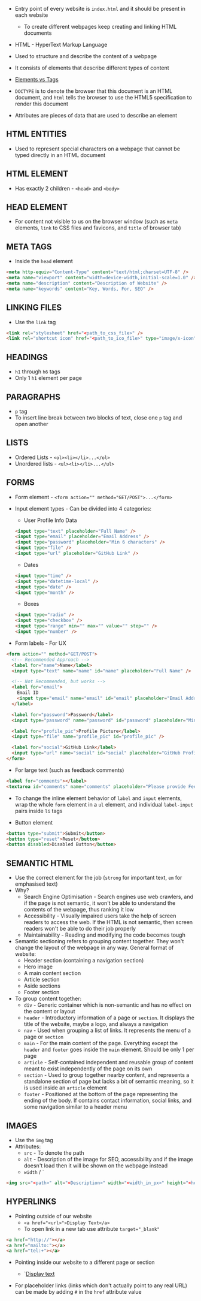 - Entry point of every website is `index.html` and it should be present in each
website
  - To create different webpages keep creating and linking HTML documents

- HTML - HyperText Markup Language
- Used to structure and describe the content of a webpage
- It consists of elements that describe different types of content
- [Elements vs Tags](./images/elements-vs-tags.png)
- `DOCTYPE` is to denote the browser that this document is an HTML document, and
`html` tells the browser to use the HTML5 specification to render this document
- Attributes are pieces of data that are used to describe an element

## HTML ENTITIES

- Used to represent special characters on a webpage that cannot be typed
directly in an HTML document

## HTML ELEMENT

- Has exactly 2 children - `<head>` and `<body>`

## HEAD ELEMENT

- For content not visible to us on the browser window (such as `meta` elements,
`link` to CSS files and favicons, and `title` of browser tab)

## META TAGS

- Inside the `head` element
```html
<meta http-equiv="Content-Type" content="text/html;charset=UTF-8" />
<meta name="viewport" content="width=device-width,initial-scale=1.0" />
<meta name="description" content="Description of Website" />
<meta name="keywords" content="Key, Words, For, SEO" />
```

## LINKING FILES

- Use the `link` tag
```html
<link rel="stylesheet" href="<path_to_css_file>" />
<link rel="shortcut icon" href="<path_to_ico_file>" type="image/x-icon" />
```

## HEADINGS

- `h1` through `h6` tags
- Only 1 `h1` element per page

## PARAGRAPHS

- `p` tag
- To insert line break between two blocks of text, close one `p` tag and open
another

## LISTS

- Ordered Lists - `<ol><li></li>...</ol>`
- Unordered lists - `<ul><li></li>...</ul>`

## FORMS

- Form element - `<form action="" method="GET/POST">...</form>`

- Input element types - Can be divided into 4 categories:
  - User Profile Info Data
  ```html
  <input type="text" placeholder="Full Name" />
  <input type="email" placeholder="Email Address" />
  <input type="password" placeholder="Min 6 characters" />
  <input type="file" />
  <input type="url" placeholder="GitHub Link" />
  ```
  
  - Dates
  ```html
  <input type="time" />
  <input type="datetime-local" />
  <input type="date" />
  <input type="month" />
  ```

  - Boxes
  ```html
  <input type="radio" />
  <input type="checkbox" />
  <input type="range" min="" max="" value="" step="" />
  <input type="number" />
  ```

- Form labels - For UX
```html
<form action="" method="GET/POST">
  <!-- Recommended Approach -->
  <label for="name">Name</label>
  <input type="text" name="name" id="name" placeholder="Full Name" />

  <!-- Not Recommended, but works -->
  <label for="email">
    Email ID
    <input type="email" name="email" id="email" placeholder="Email Address" />
  </label>

  <label for="password">Password</label>
  <input type="password" name="password" id="password" placeholder="Minimum 6 Characters" />

  <label for="profile_pic">Profile Picture</label>
  <input type="file" name="profile_pic" id="profile_pic" />

  <label for="social">GitHub Link</label>
  <input type="url" name="social" id="social" placeholder="GitHub Profile Link" />
</form>
```

- For large text (such as feedback comments)
```html
<label for="comments"></label>
<textarea id="comments" name="comments" placeholder="Please provide Feedback" rols="10" cols="30"></textarea>
```

- To change the inline element behavior of `label` and `input` elements, wrap the whole `form` element in a `ul` element, and individual `label-input` pairs inside `li` tags

- Button element
```html
<button type="submit">Submit</button>
<button type="reset">Reset</button>
<button disabled>Disabled Button</button>
```

## SEMANTIC HTML

- Use the correct element for the job (`strong` for important text, `em` for
emphasised text)
- Why?
  - Search Engine Optimisation - Search engines use web crawlers, and if the
  page is not semantic, it won't be able to understand the contents of the
  webpage, thus ranking it low
  - Accessibility - Visually impaired users take the help of screen readers to
  access the web. If the HTML is not semantic, then screen readers won't be able
  to do their job properly
  - Maintainability - Reading and modifying the code becomes tough
- Semantic sectioning refers to grouping content together. They won't change the
layout of the webpage in any way. General format of website:
  - Header section (containing a navigation section)
  - Hero image
  - A main content section
  - Article section
  - Aside sections
  - Footer section
- To group content together:
  - `div` - Generic container which is non-semantic and has no effect on the
  content or layout
  - `header` - Introductory information of a page or `section`. It displays the
  title of the website, maybe a logo, and always a navigation
  - `nav` - Used when grouping a list of links. It represents the menu of a page
  or `section`
  - `main` - For the main content of the page. Everything except the `header`
  and `footer` goes inside the `main` element. Should be only 1 per page
  - `article` - Self-contained independent and reusable group of content meant
  to exist independently of the page on its own
  - `section` - Used to group together nearby content, and represents a
  standalone section of page but lacks a bit of semantic meaning, so it is used
  inside an `article` element
  - `footer` - Positioned at the bottom of the page representing the ending of
  the body. If contains contact information, social links, and some navigation
  similar to a header menu

## IMAGES

- Use the `img` tag
- Attributes:
  - `src` - To denote the path
  - `alt` - Description of the image for SEO, accessibility and if the image
  doesn't load then it will be shown on the webpage instead
  - `width` / `
```html
<img src="<path>" alt="<Description>" width="<width_in_px>" height="<height_in_px>" />
```

## HYPERLINKS

- Pointing outside of our website
  - `<a href="<url>">Display Text</a>`
  - To open link in a new tab use attribute `target="_blank"`
```html
<a href="http://"></a>
<a href="mailto:"></a>
<a href="tel:+"></a>
```

- Pointing inside our website to a different page or section
  - `<a href="<path_of_html_file>">Display text</a>

- For placeholder links (links which don't actually point to any real URL) can
be made by adding `#` in the `href` attribute value

## 